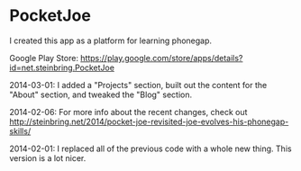 PocketJoe
=========

I created this app as a platform for learning phonegap.

Google Play Store: https://play.google.com/store/apps/details?id=net.steinbring.PocketJoe

2014-03-01: I added a "Projects" section, built out the content for the "About" section, and tweaked the "Blog" section.

2014-02-06: For more info about the recent changes, check out http://steinbring.net/2014/pocket-joe-revisited-joe-evolves-his-phonegap-skills/

2014-02-01: I replaced all of the previous code with a whole new thing.  This version is a lot nicer.
